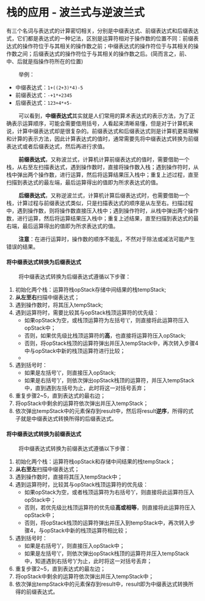 # 栈的应用 - 波兰式与逆波兰式

有三个名词与表达式的计算密切相关，分别是中缀表达式、前缀表达式和后缀表达式，它们都是表达式的一种记法，区别是运算符相对于操作数的位置不同：前缀表达式的操作符位于与其相关的操作数之前；中缀表达式的操作符位于与其相关的操作数之间；后缀表达式的操作符位于与其相关的操作数之后。(简而言之，前、中、后就是指操作符所在的位置)

   举例：

- 中缀表达式：`1+((2+3)*4)-5`
- 前缀表达式：`-+1*+2345`
- 后缀表达式：`123+4*+5-`

   可以看到，**中缀表达式**其实就是人们常用的算术表达式的表示方法，为了正确表示运算顺序，可能会需要借用括号，人看起来清晰易懂，但是对于计算机来说，计算中缀表达式却是很复杂的。前缀表达式和后缀表达式则是计算机更易理解和计算的表示方法，因此计算表达式的值时，通常需要先将中缀表达式转换为前缀表达式或者后缀表达式，然后再进行求值。

   **前缀表达式**，又称波兰式，计算机计算前缀表达式的值时，需要借助一个栈，从右至左扫描表达式，遇到操作数时，直接将操作数入栈；遇到操作符时，从栈中弹出两个操作数，进行运算，然后将运算结果压入栈中；重复上述过程，直至扫描到表达式的最左端，最后运算得出的值即为所求表达式的值。

   **后缀表达式**，又称逆波兰式，计算机计算后缀表达式时，也需要借助一个栈，计算过程与前缀表达式类似，只是扫描表达式的顺序是从左至右。扫描过程中，遇到操作数，则将操作数直接压入栈中；遇到操作符时，从栈中弹出两个操作数，进行运算，然后将运算结果压入栈中；重复上述结果，直至扫描到表达式的最右端，最后运算得出的值即为所求表达式的值。

   **注意**：在进行运算时，操作数的顺序不能乱，不然对于除法或减法可能产生错误的结果。

#### **将中缀表达式转换为后缀表达式**

   将中缀表达式转换为后缀表达式遵循以下步骤：

1. 初始化两个栈：运算符栈opStack存储中间结果的栈tempStack;
2. **从左至右**扫描中缀表达式；
3. 遇到操作数时，将其压入tempStack;
4. 遇到运算符时，需要比较其与opStack栈顶运算符的优先级：
   - 如果opStack为空，或栈顶运算符为左括号’(‘，则直接将此运算符压入opStack中；
   - 否则，如果优先级比栈顶运算符的**高**，也直接将运算符压入opStack;
   - 否则，将opStack栈顶的运算符弹出并压入tempStack中，再次转入步骤4中与opStack中新的栈顶运算符进行比较；
   - 
5. 遇到括号时：
   - 如果是左括号’(‘，则直接压入opStack;
   - 如果是右括号’)’，则依次弹出opStack栈顶的运算符，并压入tempStack中，直到遇到左括号为止，此时将这一对括号丢弃；
6. 重复步骤2~5，直到表达式的最右边；
7. 将opStack中剩余的运算符依次弹出并压入tempStack；
8. 依次弹出tempStack中的元素保存到result中，然后将result**逆序**，所得的式子就是中缀表达式转换所得的后缀表达式。

#### **将中缀表达式转换为前缀表达式**

   将中缀表达式转换为前缀表达式遵循以下步骤：

1. 初始化两个栈：运算符栈opStack和存储中间结果的栈tempStack；
2. **从右至左**扫描中缀表达式；
3. 遇到操作数时，直接将其压入tempStack中；
4. 遇到运算符时，比较其与opStack栈顶运算符的优先级：
   - 如果opStack为空，或者栈顶运算符为右括号’)’，则直接将此运算符压入opStack中；
   - 否则，若优先级比栈顶运算符的优先级**高或相等**，则直接将此运算符压入opStack中；
   - 否则，将opStack栈顶的运算符弹出并压入到tempStack中，再次转入步骤4，与opStack中新的栈顶运算符相比较；
5. 遇到括号时：
   - 如果是右括号’)’，则直接压入opStack中；
   - 如果是左括号’(‘，则依次弹出opStack栈顶的运算符并压入tempStack中，知道遇到右括号’)’为止，此时将这一对括号丢弃；
6. 重复步骤2~5，直到表达式的最左边；
7. 将opStack中剩余的运算符依次弹出并压入tempStack中；
8. 依次弹出tempStack中的元素保存到result中，result即为中缀表达式转换所得的前缀表达式。